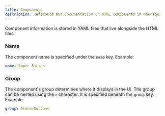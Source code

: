```yaml
---
title: Components
description: Reference and documentation on HTML components in Mannequin.
---
```

Component information is stored in YAML files that live alongside the HTML files.

### Name

The component name is specified under the `name` key.  Example:
```yaml
name: Super Button
```

### Group

The component's group determines where it displays in the UI.  The group can be nested using the `>` character.  It is specified beneath the `group` key.  Example:
```yaml
group: Atoms>Buttons
```